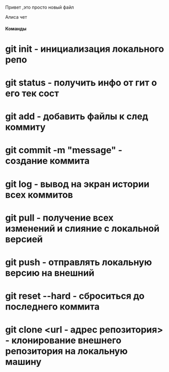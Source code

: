 Привет ,это просто новый файл

Алиса чет

#### Команды

# git init - инициализация локального репо

# git status - получить инфо от гит о его тек сост

# git add - добавить файлы к след коммиту 

# git commit -m "message" - создание коммита

# git log - вывод на экран истории всех коммитов

# git pull - получение всех изменений и слияние с локальной версией 

# git push -  отправлять локальную версию на внешний 

# git reset --hard - сброситься до последнего коммита

# git clone <url - адрес репозитория> - клонирование внешнего репозитория на локальную машину
 